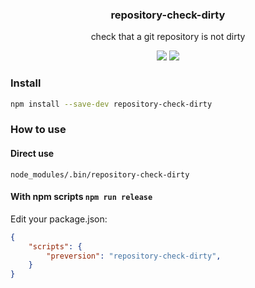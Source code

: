 <h3 align="center">
  repository-check-dirty
</h3>

<p align="center">
  check that a git repository is not dirty
</p>

<p align="center">
  <a href="https://npmjs.org/package/repository-check-dirty"><img src="https://img.shields.io/npm/v/repository-check-dirty.svg?style=flat-square"></a>
  <a href="https://david-dm.org/christophehurpeau/pob?path=packages/repository-check-dirty"><img src="https://david-dm.org/christophehurpeau/pob?path=packages/repository-check-dirty.svg?style=flat-square"></a>
</p>

### Install

```sh
npm install --save-dev repository-check-dirty
```

### How to use

#### Direct use

```
node_modules/.bin/repository-check-dirty
```

#### With npm scripts `npm run release`

Edit your package.json:

```json
{
    "scripts": {
        "preversion": "repository-check-dirty",
    }
}

```
